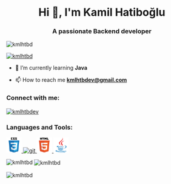 <h1 align="center">Hi 👋, I'm Kamil Hatiboğlu</h1>
<h3 align="center">A passionate Backend developer</h3>

<p align="left"> <img src="https://komarev.com/ghpvc/?username=kmlhtbd&label=Profile%20views&color=0e75b6&style=flat" alt="kmlhtbd" /> </p>

<p align="left"> <a href="https://github.com/ryo-ma/github-profile-trophy"><img src="https://github-profile-trophy.vercel.app/?username=kmlhtbd" alt="kmlhtbd" /></a> </p>

- 🌱 I’m currently learning **Java**

- 📫 How to reach me **kmlhtbdev@gmail.com**

<h3 align="left">Connect with me:</h3>
<p align="left">
<a href="https://www.hackerrank.com/kmlhtbdev" target="blank"><img align="center" src="https://raw.githubusercontent.com/rahuldkjain/github-profile-readme-generator/master/src/images/icons/Social/hackerrank.svg" alt="kmlhtbdev" height="30" width="40" /></a>
</p>

<h3 align="left">Languages and Tools:</h3>
<p align="left"> <a href="https://www.w3schools.com/css/" target="_blank" rel="noreferrer"> <img src="https://raw.githubusercontent.com/devicons/devicon/master/icons/css3/css3-original-wordmark.svg" alt="css3" width="40" height="40"/> </a> <a href="https://git-scm.com/" target="_blank" rel="noreferrer"> <img src="https://www.vectorlogo.zone/logos/git-scm/git-scm-icon.svg" alt="git" width="40" height="40"/> </a> <a href="https://www.w3.org/html/" target="_blank" rel="noreferrer"> <img src="https://raw.githubusercontent.com/devicons/devicon/master/icons/html5/html5-original-wordmark.svg" alt="html5" width="40" height="40"/> </a> <a href="https://www.java.com" target="_blank" rel="noreferrer"> <img src="https://raw.githubusercontent.com/devicons/devicon/master/icons/java/java-original.svg" alt="java" width="40" height="40"/> </a> </p>

<p><img align="left" src="https://github-readme-stats.vercel.app/api/top-langs?username=kmlhtbd&show_icons=true&locale=en&layout=compact" alt="kmlhtbd" /></p>

<p>&nbsp;<img align="center" src="https://github-readme-stats.vercel.app/api?username=kmlhtbd&show_icons=true&locale=en" alt="kmlhtbd" /></p>

<p><img align="center" src="https://github-readme-streak-stats.herokuapp.com/?user=kmlhtbd&" alt="kmlhtbd" /></p>
